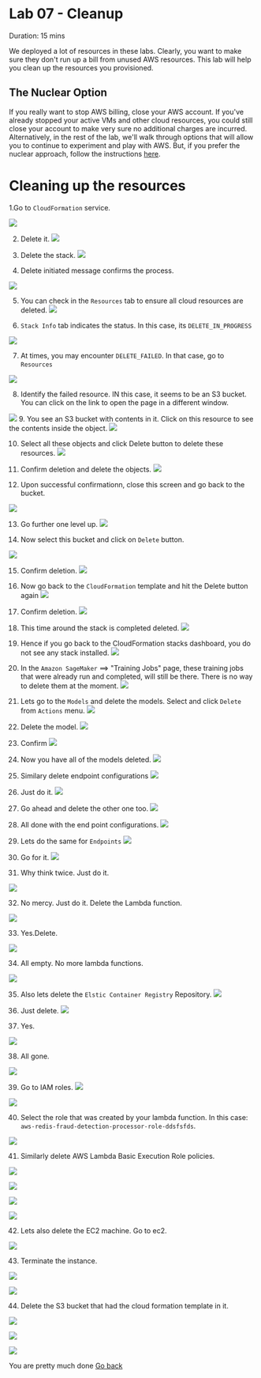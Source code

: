 # Lab 07 - Cleanup

Duration: 15 mins

We deployed a lot of resources in these labs.  Clearly, you want to make sure they don't run up a bill from unused AWS resources.  This lab will help you clean up the resources you provisioned.



## The Nuclear Option
If you really want to stop AWS billing, close your AWS account.  If you've already stopped your active VMs and other cloud resources, you could still close your account to make very sure no additional charges are incurred.  Alternatively, in the rest of the lab, we'll walk through options that will allow you to continue to experiment and play with AWS.  But, if you prefer the nuclear approach, follow the instructions [here](https://aws.amazon.com/premiumsupport/knowledge-center/close-aws-account/).



# Cleaning up the resources

1.Go to `CloudFormation` service.

![](images/01-cleanup.png)

2. Delete it.
![](images/02-cleanup.png)

3. Delete the stack.
![](images/03-cleanup.png)

4. Delete initiated message confirms the process.

![](images/04-cleanup.png)

5. You can check in the `Resources` tab to ensure all cloud resources are deleted.
![](images/05-cleanup.png)

6. `Stack Info` tab indicates the status. In this case, its `DELETE_IN_PROGRESS`

![](images/06-cleanup.png)

7. At times, you may encounter `DELETE_FAILED`. In that case, go to `Resources`

![](images/07-cleanup.png)

8. Identify the failed resource. IN this case, it seems to be an S3 bucket. You can click on the link to open the page in a different window.

![](images/08-cleanup.png)
9. You see an S3 bucket with contents in it. Click on this resource to see the contents inside the object.
![](images/09-cleanup.png)

10. Select all these objects and click Delete button to delete these resources.
![](images/10-cleanup.png)

11. Confirm deletion and delete the objects.
![](images/11-cleanup.png)

12. Upon successful confirmationn, close this screen and go back to the bucket.

![](images/12-cleanup.png)

13. Go further one level up.
![](images/13-cleanup.png)

14. Now select this bucket and click on `Delete` button.

![](images/14-cleanup.png)

15. Confirm deletion.
![](images/15-cleanup.png)

16. Now go back to the `CloudFormation` template and hit the Delete button again
![](images/16-cleanup.png)

17. Confirm deletion.
![](images/17-cleanup.png)

18. This time around the stack is completed deleted.
![](images/18-cleanup.png)

19. Hence if you go back to the CloudFormation stacks dashboard, you do not see any stack installed.
![](images/19-cleanup.png)

20. In the `Amazon SageMaker` ==> "Training Jobs" page, these training jobs that were already run and completed, will still be there. There is no way to delete them at the moment.
![](images/20-cleanup.png)

21. Lets go to the `Models` and delete the models. Select and click `Delete` from `Actions` menu.
![](images/21-cleanup.png)

22. Delete the model.
![](images/22-cleanup.png)

23. Confirm
![](images/23-cleanup.png)

24. Now you have all of the models deleted.
![](images/24-cleanup.png)

25. Similary delete endpoint configurations
![](images/25-cleanup.png)

26. Just do it.
![](images/26-cleanup.png)

27. Go ahead and delete the other one too.
![](images/27-cleanup.png)

28. All done with the end point configurations.
![](images/28-cleanup.png)

29. Lets do the same for `Endpoints`
![](images/29-cleanup.png)

30. Go for it.
![](images/30-cleanup.png)

31. Why think twice. Just do it.

![](images/31-cleanup.png)

32. No mercy. Just do it. Delete the Lambda function.

![](images/32-cleanup.png)

33. Yes.Delete.

![](images/33-cleanup.png)

34. All empty. No more lambda functions.

![](images/34-cleanup.png)

35. Also lets delete the `Elstic Container Registry` Repository.
![](images/35-cleanup.png)

36. Just delete.
![](images/36-cleanup.png)

37. Yes.

![](images/37-cleanup.png)

38. All gone.

![](images/38-cleanup.png)

39. Go to IAM roles.
![](images/39-cleanup.png)

![](images/40-cleanup.png)

40. Select the role that was created by your lambda function. In this case: `aws-redis-fraud-detection-processor-role-ddsfsfds`.

![](images/41-cleanup.png)

41. Similarly delete AWS Lambda Basic Execution Role policies.

![](images/42-cleanup.png)

![](images/43-cleanup.png)

![](images/44-cleanup.png)

![](images/45-cleanup.png)

42. Lets also delete the EC2 machine. Go to ec2.

![](images/46-cleanup.png)

43. Terminate the instance.

![](images/47-cleanup.png)

![](images/48-cleanup.png)

44. Delete the S3 bucket that had the cloud formation template in it.

![](images/49-cleanup.png)

![](images/50-cleanup.png)

![](images/51-cleanup.png)


You are pretty much done  [Go back](..)

